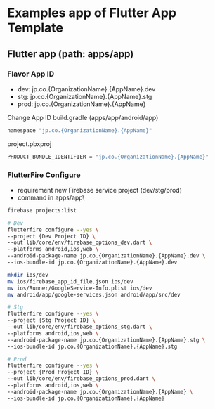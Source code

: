 # Examples app of Flutter App Template

## Flutter app (path: apps/app)

### Flavor App ID
- dev: jp.co.{OrganizationName}.{AppName}.dev
- stg: jp.co.{OrganizationName}.{AppName}.stg
- prod: jp.co.{OrganizationName}.{AppName}

Change App ID
build.gradle (apps/app/android/app)
```bash
namespace "jp.co.{OrganizationName}.{AppName}"
```
project.pbxproj
```bash
PRODUCT_BUNDLE_IDENTIFIER = "jp.co.{OrganizationName}.{AppName}"
```

### FlutterFire Configure
- requirement new Firebase service project (dev/stg/prod)
- command in apps/app\

```bash
firebase projects:list

# Dev
flutterfire configure --yes \
--project {Dev Project ID} \
--out lib/core/env/firebase_options_dev.dart \
--platforms android,ios,web \
--android-package-name jp.co.{OrganizationName}.{AppName}.dev \
--ios-bundle-id jp.co.{OrganizationName}.{AppName}.dev

mkdir ios/dev
mv ios/firebase_app_id_file.json ios/dev
mv ios/Runner/GoogleService-Info.plist ios/dev
mv android/app/google-services.json android/app/src/dev

# Stg
flutterfire configure --yes \
--project {Stg Project ID} \
--out lib/core/env/firebase_options_stg.dart \
--platforms android,ios,web \
--android-package-name jp.co.{OrganizationName}.{AppName}.stg \
--ios-bundle-id jp.co.{OrganizationName}.{AppName}.stg

# Prod
flutterfire configure --yes \
--project {Prod Project ID} \
--out lib/core/env/firebase_options_prod.dart \
--platforms android,ios,web \
--android-package-name jp.co.{OrganizationName}.{AppName} \
--ios-bundle-id jp.co.{OrganizationName}.{AppName}
```
